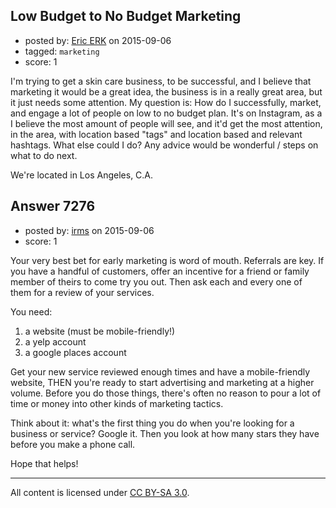 ## Low Budget to No Budget Marketing

- posted by: [Eric ERK](https://stackexchange.com/users/5205940/eric-erk) on 2015-09-06
- tagged: `marketing`
- score: 1

I'm trying to get a skin care business, to be successful, and I believe that marketing it would be a great idea, the business is in a really great area, but it just needs some attention.
My question is: How do I successfully, market, and engage a lot of people on low to no budget plan. It's on Instagram, as a I believe the most amount of people will see, and it'd get the most attention, in the area, with location based "tags" and location based and relevant hashtags.
What else could I do? Any advice would be wonderful / steps on what to do next.

We're located in Los Angeles, C.A.


## Answer 7276

- posted by: [irms](https://stackexchange.com/users/49306/irms) on 2015-09-06
- score: 1

Your very best bet for early marketing is word of mouth. Referrals are key. If you have a handful of customers, offer an incentive for a friend or family member of theirs to come try you out. Then ask each and every one of them for a review of your services.

You need:
1) a website (must be mobile-friendly!)
2) a yelp account
3) a google places account

Get your new service reviewed enough times and have a mobile-friendly website, THEN you're ready to start advertising and marketing at a higher volume. Before you do those things, there's often no reason to pour a lot of time or money into other kinds of marketing tactics.

Think about it: what's the first thing you do when you're looking for a business or service? Google it. Then you look at how many stars they have before you make a phone call. 

Hope that helps! 



---

All content is licensed under [CC BY-SA 3.0](https://creativecommons.org/licenses/by-sa/3.0/).
